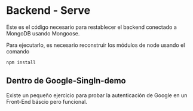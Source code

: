# Backend - Serve 

Este es el código necesario para restablecer el backend conectado a MongoDB usando Mongoose.

Para ejecutarlo, es necesario reconstruir los módulos de node usando el comando

````
npm install

````

## Dentro de Google-SingIn-demo
Existe un pequeño ejercicio para probar la autenticación de Google en un Front-End báscio pero funcional.